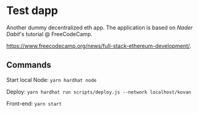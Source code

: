 # Test dapp

Another dummy decentralized eth app. The application is based on _Nader Dabit_'s tutorial @ FreeCodeCamp.

https://www.freecodecamp.org/news/full-stack-ethereum-development/.

## Commands

Start local Node: `yarn hardhat node`

Deploy: `yarn hardhat run scripts/deploy.js --network localhost/kovan`

Front-end: `yarn start`
